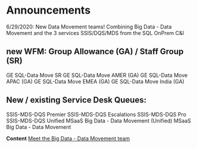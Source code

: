 # **Announcements** 

6/29/2020: New Data Movement teams!
Combining Big Data - Data Movement and the 3 services SSIS/DQS/MDS from the SQL OnPrem C&I 

## new WFM:  Group Allowance (GA)  / Staff Group (SR)
GE SQL-Data Move SR
GE SQL-Data Move AMER (GA) 
GE SQL-Data Move APAC (GA) 
GE SQL-Data Move EMEA (GA) 
GE SQL-Data Move India (GA) 


## New / existing Service Desk Queues: 
SSIS-MDS-DQS Premier
SSIS-MDS-DQS Escalations
SSIS-MDS-DQS Pro
SSIS-MDS-DQS Unified
MSaaS Big Data - Data Movement (Unified)
MSaaS Big Data - Data Movement

**Content** 
[Meet the Big Data - Data Movement team](/Big-Data/Technical-Troubleshooting/Product-Specific-Troubleshooting/POD-%2D-Data-Movement/Data-Movement-Team-Americas-region)